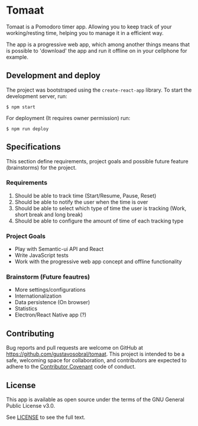 # Tomaat

Tomaat is a Pomodoro timer app. Allowing you to keep track of your working/resting time, helping you to manage it in a efficient way.

The app is a progressive web app, which among another things means that is possible to 'download' the app and run it offline on in your cellphone for example.

## Development and deploy

The project was bootstraped using the `create-react-app` library. To start the development server, run:

```
$ npm start
```

For deployment (It requires owner permission) run:

```
$ npm run deploy
```

## Specifications

This section define requirements, project goals and possible future feature (brainstorms) for the project.

### Requirements

1.  Should be able to track time (Start/Resume, Pause, Reset)
2.  Should be able to notify the user when the time is over
3.  Should be able to select which type of time the user is tracking (Work, short break and long break)
4.  Should be able to configure the amount of time of each tracking type

### Project Goals

* Play with Semantic-ui API and React
* Write JavaScript tests
* Work with the progressive web app concept and offline functionality

### Brainstorm (Future feautres)

* More settings/configurations
* Internationalization
* Data persistence (On browser)
* Statistics
* Electron/React Native app (?)

## Contributing

Bug reports and pull requests are welcome on GitHub at https://github.com/gustavosobral/tomaat. This project is intended to be a safe, welcoming space for collaboration, and contributors are expected to adhere to the [Contributor Covenant](http://contributor-covenant.org) code of conduct.

## License

This app is available as open source under the terms of the GNU General Public License v3.0.

See [LICENSE](LICENSE) to see the full text.

